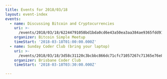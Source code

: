 ```yaml
---
title: Events for 2018/03/18
layout: event-index
events:
  - name: Discussing Bitcoin and Cryptocurrencies
    uri: >-
      /events/2018/03/18/62244791058bd1bda0cd6e43a50ea3aa384ae9365fdd91d527ba426f5b030055
    organizer: Bitcoin Simple Meetup
    timeStart: '2018-03-18T01:00:00.000Z'
  - name: Sunday Coder Club (bring your laptop)
    uri: >-
      /events/2018/03/18/3d58c31120c3bcbbc866dc71cfc71057267c71365e76e868637b7e1cec1d36bb
    organizer: Brisbane Coder Club
    timeStart: '2018-03-18T03:30:00.000Z'

---
```

